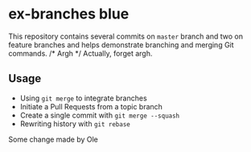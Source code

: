 ex-branches blue
===========

This repository contains several commits on `master` branch and two on feature branches and helps demonstrate branching and merging Git commands.
/* Argh */
Actually, forget argh.
## Usage

* Using `git merge` to integrate branches
* Initiate a Pull Requests from a topic branch
* Create a single commit with `git merge --squash`
* Rewriting history with `git rebase`

Some change made by Ole